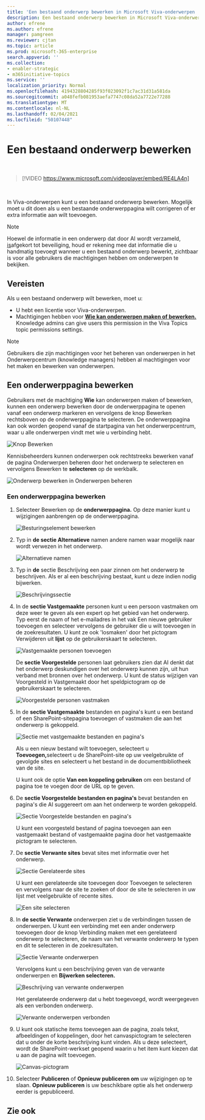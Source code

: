 ```yaml
---
title: 'Een bestaand onderwerp bewerken in Microsoft Viva-onderwerpen '
description: Een bestaand onderwerp bewerken in Microsoft Viva-onderwerpen.
author: efrene
ms.author: efrene
manager: pamgreen
ms.reviewer: cjtan
ms.topic: article
ms.prod: microsoft-365-enterprise
search.appverid: ''
ms.collection:
- enabler-strategic
- m365initiative-topics
ms.service: ''
localization_priority: Normal
ms.openlocfilehash: 4194328804285f93f023092f1c7ac31d31a581da
ms.sourcegitcommit: a048fefb081953aefa7747c08da52a7722e77288
ms.translationtype: MT
ms.contentlocale: nl-NL
ms.lasthandoff: 02/04/2021
ms.locfileid: "50107448"
---
```

# <a name="edit-an-existing-topic"></a>Een bestaand onderwerp bewerken 

</br>

> [!VIDEO https://www.microsoft.com/videoplayer/embed/RE4LA4n]  

</br>

In Viva-onderwerpen kunt u een bestaand onderwerp bewerken. Mogelijk moet u dit doen als u een bestaande onderwerppagina wilt corrigeren of er extra informatie aan wilt toevoegen. 

> [!Note] 
> Hoewel de informatie in een onderwerp dat door AI wordt verzameld, [is](topic-experiences-security-trimming.md)afgekort tot beveiliging, houd er rekening mee dat informatie die u handmatig toevoegt wanneer u een bestaand onderwerp bewerkt, zichtbaar is voor alle gebruikers die machtigingen hebben om onderwerpen te bekijken. 

## <a name="requirements"></a>Vereisten

Als u een bestaand onderwerp wilt bewerken, moet u:
- U hebt een licentie voor Viva-onderwerpen.
- Machtigingen hebben voor [**Wie kan onderwerpen maken of bewerken.**](https://docs.microsoft.com/microsoft-365/knowledge/topic-experiences-user-permissions) Knowledge admins can give users this permission in the Viva Topics topic permissions settings. 

> [!Note] 
> Gebruikers die zijn machtigingen voor het beheren van onderwerpen in het Onderwerpcentrum (knowledge managers) hebben al machtigingen voor het maken en bewerken van onderwerpen.

## <a name="how-to-edit-a-topic-page"></a>Een onderwerppagina bewerken

Gebruikers met de machtiging **Wie** kan onderwerpen maken of bewerken, kunnen een onderwerp bewerken <b></b> door de onderwerppagina te openen vanaf een onderwerp markeren en vervolgens de knop Bewerken rechtsboven op de onderwerppagina te selecteren. De onderwerppagina kan ook worden geopend vanaf de startpagina van het onderwerpcentrum, waar u alle onderwerpen vindt met wie u verbinding hebt.

   ![Knop Bewerken](../media/knowledge-management/edit-button.png) </br> 

Kennisbeheerders kunnen onderwerpen ook rechtstreeks bewerken vanaf de pagina Onderwerpen beheren door het onderwerp te selecteren en vervolgens Bewerken te <b>selecteren</b> op de werkbalk.

   ![Onderwerp bewerken in Onderwerpen beheren](../media/knowledge-management/manage-topics-edit.png) </br> 

### <a name="to-edit-a-topic-page"></a>Een onderwerppagina bewerken

1. Selecteer Bewerken op de **onderwerppagina.** Op deze manier kunt u wijzigingen aanbrengen op de onderwerppagina.

   ![Besturingselement bewerken](../media/knowledge-management/topic-page-edit.png) </br>  


2. Typ in <b>de sectie Alternatieve</b> namen andere namen waar mogelijk naar wordt verwezen in het onderwerp. 

    ![Alternatieve namen](../media/knowledge-management/alt-names.png) </br> 
3. Typ in <b>de</b> sectie Beschrijving een paar zinnen om het onderwerp te beschrijven. Als er al een beschrijving bestaat, kunt u deze indien nodig bijwerken.

    ![Beschrijvingssectie](../media/knowledge-management/description.png)</br>

4. In de <b>sectie Vastgemaakte</b> personen kunt u een persoon vastmaken om deze weer te geven als een expert op het gebied van het onderwerp. Typ eerst de naam of <b></b> het e-mailadres in het vak Een nieuwe gebruiker toevoegen en selecteer vervolgens de gebruiker die u wilt toevoegen in de zoekresultaten. U kunt ze ook 'losmaken' door het pictogram Verwijderen uit <b>lijst</b> op de gebruikerskaart te selecteren.
 
    ![Vastgemaakte personen toevoegen](../media/knowledge-management/pinned-people.png)</br>

    De <b>sectie Voorgestelde</b> personen laat gebruikers zien dat AI denkt dat het onderwerp deskundigen over het onderwerp kunnen zijn, uit hun verband met bronnen over het onderwerp. U kunt de status wijzigen van Voorgesteld in Vastgemaakt door het speldpictogram op de gebruikerskaart te selecteren.

   ![Voorgestelde personen vastmaken](../media/knowledge-management/suggested-people.png)</br>

5. In de <b>sectie Vastgemaakte</b> bestanden en pagina's kunt u een bestand of een SharePoint-sitepagina toevoegen of vastmaken die aan het onderwerp is gekoppeld.

   ![Sectie met vastgemaakte bestanden en pagina's](../media/knowledge-management/pinned-files-and-pages.png)</br>
 
    Als u een nieuw bestand wilt toevoegen, selecteert u <b>Toevoegen,</b>selecteert u de SharePoint-site op uw veelgebruikte of gevolgde sites en selecteert u het bestand in de documentbibliotheek van de site.

    U kunt ook de optie <b>Van een koppeling gebruiken</b> om een bestand of pagina toe te voegen door de URL op te geven. 

6. De <b>sectie Voorgestelde bestanden en pagina's</b> bevat bestanden en pagina's die AI suggereert om aan het onderwerp te worden gekoppeld.

   ![Sectie Voorgestelde bestanden en pagina's](../media/knowledge-management/suggested-files-and-pages.png)</br>

    U kunt een voorgesteld bestand of pagina toevoegen aan een vastgemaakt bestand of vastgemaakte pagina door het vastgemaakte pictogram te selecteren.

7.  De <b>sectie Verwante sites</b> bevat sites met informatie over het onderwerp. 

    ![Sectie Gerelateerde sites](../media/knowledge-management/related-sites.png)</br>

    U kunt een gerelateerde <b></b> site toevoegen door Toevoegen te selecteren en vervolgens naar de site te zoeken of door de site te selecteren in uw lijst met veelgebruikte of recente sites.</br>
    
    ![Een site selecteren](../media/knowledge-management/sites.png)</br>

8. In <b>de sectie Verwante</b> onderwerpen ziet u de verbindingen tussen de onderwerpen. U kunt een verbinding met een <b></b> ander onderwerp toevoegen door de knop Verbinding maken met een gerelateerd onderwerp te selecteren, de naam van het verwante onderwerp te typen en dit te selecteren in de zoekresultaten. 

   ![Sectie Verwante onderwerpen](../media/knowledge-management/related-topic.png)</br>  

    Vervolgens kunt u een beschrijving geven van de verwante onderwerpen en <b>Bijwerken selecteren.</b></br>

   ![Beschrijving van verwante onderwerpen](../media/knowledge-management/related-topics-update.png)</br> 

   Het gerelateerde onderwerp dat u hebt toegevoegd, wordt weergegeven als een verbonden onderwerp.

   ![Verwante onderwerpen verbonden](../media/knowledge-management/related-topics-final.png)</br> 


9. U kunt ook statische items toevoegen aan de pagina, zoals tekst, afbeeldingen of koppelingen, door het canvaspictogram te selecteren dat u onder de korte beschrijving kunt vinden. Als u deze selecteert, wordt de SharePoint-werkset geopend waarin u het item kunt kiezen dat u aan de pagina wilt toevoegen.

   ![Canvas-pictogram](../media/knowledge-management/webpart-library.png)</br> 


10. Selecteer **Publiceren** of **Opnieuw publiceren om** uw wijzigingen op te slaan. **Opnieuw publiceren** is uw beschikbare optie als het onderwerp eerder is gepubliceerd.


## <a name="see-also"></a>Zie ook



  






